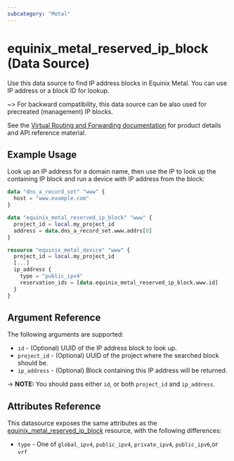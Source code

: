 ```yaml
---
subcategory: "Metal"
---
```


# equinix_metal_reserved_ip_block (Data Source)

Use this data source to find IP address blocks in Equinix Metal. You can use IP address or a block ID for lookup.

~> For backward compatibility, this data source can be also used for precreated (management) IP blocks.

See the [Virtual Routing and Forwarding documentation](https://deploy.equinix.com/developers/docs/metal/layer2-networking/vrf/) for product details and API reference material.

## Example Usage

Look up an IP address for a domain name, then use the IP to look up the containing IP block and run a device with IP address from the block:

```terraform
data "dns_a_record_set" "www" {
  host = "www.example.com"
}

data "equinix_metal_reserved_ip_block" "www" {
  project_id = local.my_project_id
  address = data.dns_a_record_set.www.addrs[0]
}

resource "equinix_metal_device" "www" {
  project_id = local.my_project_id
  [...]
  ip_address {
    type = "public_ipv4"
    reservation_ids = [data.equinix_metal_reserved_ip_block.www.id]
  }
}
```

## Argument Reference

The following arguments are supported:

* `id` - (Optional) UUID of the IP address block to look up.
* `project_id` - (Optional) UUID of the project where the searched block should be.
* `ip_address` - (Optional) Block containing this IP address will be returned.

-> **NOTE:** You should pass either `id`, or both `project_id` and `ip_address`.

## Attributes Reference

This datasource exposes the same attributes as the [equinix_metal_reserved_ip_block](../resources/equinix_metal_reserved_ip_block.md) resource, with the following differences:

* `type` - One of `global_ipv4`, `public_ipv4`, `private_ipv4`, `public_ipv6`,or `vrf`
